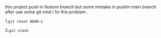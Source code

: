 this project push in feature branch but some mistake in pushin main branch 
after use some git cmd i fix this problam .

1.`git reset HEAD~1`

2.`git stash`

